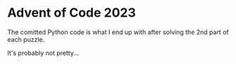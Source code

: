 # Advent of Code 2023

The comitted Python code is what I end up with after solving the 2nd part of each puzzle.

It's probably not pretty...
